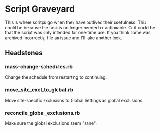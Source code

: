 # Script Graveyard

This is where scritps go when they have outlived their usefulness.
This could be because the task is no longer needed or actionable. 
Or it could be that the script was only intended for one-time use.
If you think some was archived incorrectly, file an issue and I'll
take another look.

## Headstones

### mass-change-schedules.rb
  Change the schedule from restarting to continuing.
  
### move_site_excl_to_global.rb
  Move site-specific exclusions to Global Settings as global exclusions.
  
### reconcile_global_exclusions.rb
  Make sure the global exclusions seem "sane".
